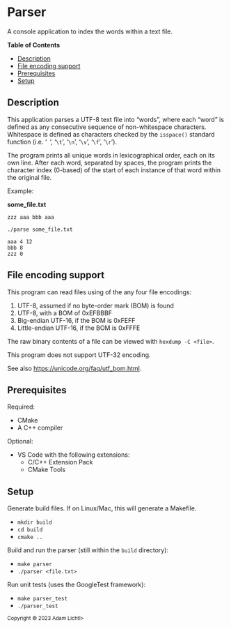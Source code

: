 <h1>Parser</h1>

A console application to index the words within a text file.

**Table of Contents**

- [Description](#description)
- [File encoding support](#file-encoding-support)
- [Prerequisites](#prerequisites)
- [Setup](#setup)

## Description

This application parses a UTF-8 text file into “words”, where each “word” is defined as any consecutive sequence of non-whitespace characters. Whitespace is defined as characters checked by the `isspace()` standard function (i.e. ‘` `‘, ‘`\t`’, ‘`\n`’, ‘`\v`’, ‘`\f`’, ‘`\r`’).

The program prints all unique words in lexicographical order, each on its own line. After each word, separated by spaces, the program prints the character index (0-based) of the start of each instance of that word within the original file.

Example:

**some_file.txt**

```
zzz aaa bbb aaa
```

`./parse some_file.txt`

```
aaa 4 12
bbb 8
zzz 0
```

## File encoding support

This program can read files using of the any four file encodings:

1. UTF-8, assumed if no byte-order mark (BOM) is found
2. UTF-8, with a BOM of 0xEFBBBF
3. Big-endian UTF-16, if the BOM is 0xFEFF
4. Little-endian UTF-16, if the BOM is 0xFFFE

The raw binary contents of a file can be viewed with `hexdump -C <file>`.

This program does not support UTF-32 encoding.

See also <https://unicode.org/faq/utf_bom.html>.

## Prerequisites

Required:

- CMake
- A C++ compiler

Optional:

- VS Code with the following extensions:
  - C/C++ Extension Pack
  - CMake Tools

## Setup

Generate build files. If on Linux/Mac, this will generate a Makefile.

- `mkdir build`
- `cd build`
- `cmake ..`

Build and run the parser (still within the `build` directory):

- `make parser`
- `./parser <file.txt>`

Run unit tests (uses the GoogleTest framework):

- `make parser_test`
- `./parser_test`

<sub>Copyright &copy; 2023 Adam Lichtl></sub>
